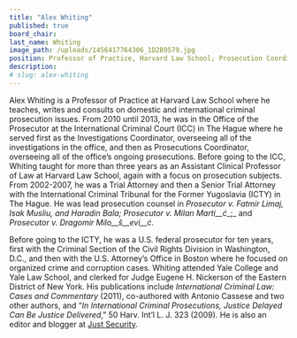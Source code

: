 ```yaml
---
title: "Alex Whiting"
published: true
board_chair:
last_name: Whiting
image_path: /uploads/1456417764306_1D2B9579.jpg
position: Professor of Practice, Harvard Law School; Prosecution Coordinator and Investigations Coordinator at the International Criminal Court (2010-2013)
description:
# slug: alex-whiting
---
```


Alex Whiting is a Professor of Practice at Harvard Law School where he teaches, writes and consults on domestic and international criminal prosecution issues. From 2010 until 2013, he was in the Office of the Prosecutor at the International Criminal Court (ICC) in The Hague where he served first as the Investigations Coordinator, overseeing all of the investigations in the office, and then as Prosecutions Coordinator, overseeing all of the office’s ongoing prosecutions. Before going to the ICC, Whiting taught for more than three years as an Assistant Clinical Professor of Law at Harvard Law School, again with a focus on prosecution subjects. From 2002-2007, he was a Trial Attorney and then a Senior Trial Attorney with the International Criminal Tribunal for the Former Yugoslavia (ICTY) in The Hague. He was lead prosecution counsel in _Prosecutor v. Fatmir Limaj, Isak Musliu, and Haradin Bala; Prosecutor v. Milan Marti__ć__;_ and _Prosecutor v. Dragomir Milo__š__evi__ć_.

Before going to the ICTY, he was a U.S. federal prosecutor for ten years, first with the Criminal Section of the Civil Rights Division in Washington, D.C., and then with the U.S. Attorney’s Office in Boston where he focused on organized crime and corruption cases. Whiting attended Yale College and Yale Law School, and clerked for Judge Eugene H. Nickerson of the Eastern District of New York. His publications include _International Criminal Law: Cases and Commentary_ (2011), co-authored with Antonio Cassese and two other authors, and “_In International Criminal Prosecutions, Justice Delayed Can Be Justice Delivered_,” 50 Harv. Int’l L. J. 323 (2009). He is also an editor and blogger at [Just Security](https://www.justsecurity.org/).
